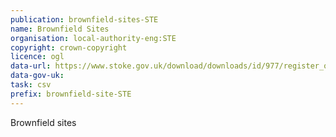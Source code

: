 ```yaml
---
publication: brownfield-sites-STE
name: Brownfield Sites
organisation: local-authority-eng:STE
copyright: crown-copyright
licence: ogl
data-url: https://www.stoke.gov.uk/download/downloads/id/977/register_of_stoke-on-trent_brownfield_sites.csv
data-gov-uk: 
task: csv
prefix: brownfield-site-STE
---
```


Brownfield sites


